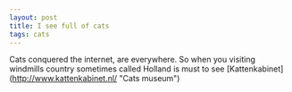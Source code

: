 ```yaml
---
layout: post
title: I see full of cats
tags: cats
---
```


Cats conquered the internet, are everywhere. So when you visiting windmills country sometimes called Holland is must to see [Kattenkabinet] (http://www.kattenkabinet.nl/ "Cats museum")

